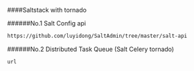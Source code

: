 ####Saltstack with  tornado

######No.1  Salt Config api
```Bash
https://github.com/luyidong/SaltAdmin/tree/master/salt-api
```
######No.2  Distributed Task Queue (Salt Celery tornado) 
```Bash
url
```
